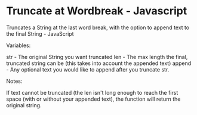 # Truncate at Wordbreak - Javascript
Truncates a String at the last word break, with the option to append text to the final String - JavaScript

Variables:

str - The original String you want truncated
len - The max length the final, truncated string can be (this takes into account the appended text)
append - Any optional text you would like to append after you truncate str.

Notes:

If text cannot be truncated (the len isn't long enough to reach the first space (with or without your appended text), the function will return the original string. 
